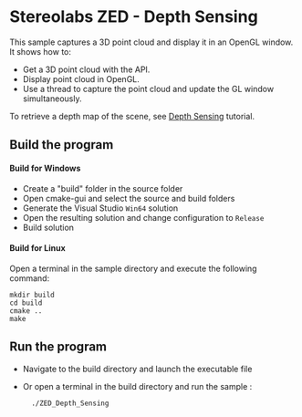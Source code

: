 # Stereolabs ZED - Depth Sensing

This sample captures a 3D point cloud and display it in an OpenGL window. It shows how to:
- Get a 3D point cloud with the API.
- Display point cloud in OpenGL.
- Use a thread to capture the point cloud and update the GL window simultaneously.

To retrieve a depth map of the scene, see [Depth Sensing](https://github.com/stereolabs/zed-examples/tree/master/tutorials) tutorial.

## Build the program

#### Build for Windows

- Create a "build" folder in the source folder
- Open cmake-gui and select the source and build folders
- Generate the Visual Studio `Win64` solution
- Open the resulting solution and change configuration to `Release`
- Build solution

#### Build for Linux

Open a terminal in the sample directory and execute the following command:

    mkdir build
    cd build
    cmake ..
    make

## Run the program

- Navigate to the build directory and launch the executable file
- Or open a terminal in the build directory and run the sample :

        ./ZED_Depth_Sensing
